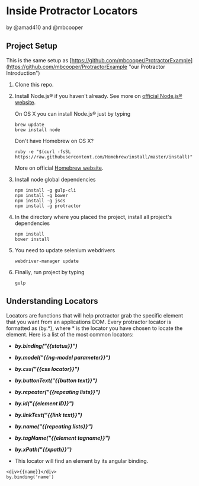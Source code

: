 # Inside Protractor Locators

by @amad410 and @mbcooper


## Project Setup
  This is the same setup as [https://github.com/mbcooper/ProtractorExample](https://github.com/mbcooper/ProtractorExample "our Protractor Introduction")

1. Clone this repo.
1. Install Node.js® if you haven't already. See more on [official Node.js® website](http://nodejs.org/).
    
    On OS X you can install Node.js® just by typing
    
    ```
    brew update
    brew install node
    ```
    
    Don't have Homebrew on OS X? 
    
    ```
    ruby -e "$(curl -fsSL https://raw.githubusercontent.com/Homebrew/install/master/install)"
    ```
    
    More on official [Homebrew website](http://brew.sh/).
    
1. Install node global dependencies 
	
	```
	npm install -g gulp-cli
	npm install -g bower
	npm install -g jscs
	npm install -g protractor
	```
	
1. In the directory where you placed the project, install all project's dependencies

	```
	npm install
	bower install
	```

1. You need to update selenium webdrivers

	```
	webdriver-manager update
	```

1. Finally, run project by typing

    ```
    gulp
    ```
## Understanding Locators
  Locators are functions that will help protractor grab the specific element that you want from an applications DOM.  Every protractor locator is formatted as (by.*), where * is the locator you have chosen to locate the element. Here is a list of the most common locators:

* **_by.binding("{{status}}")_**
* **_by.model("{{ng-model parameter}}")_**
* **_by.css("{{css locator}}")_**
* **_by.buttonText("{{button text}}")_**
* **_by.repeater("{{repeating lists}}")_**
* **_by.id("{{element ID}}")_**
* **_by.linkText("{{link text}}")_**
* **_by.name("{{repeating lists}}")_**
* **_by.tagName("{{element tagname}}")_**
* **_by.xPath("{{xpath}}")_**

	



* This locator will find an element by its angular binding. 
```
<div>{{name}}</div>
by.binding('name')
```
  
